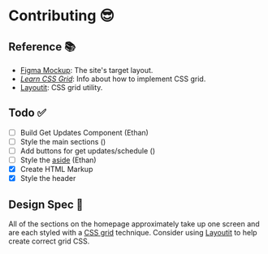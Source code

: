 # Contributing 😎

## Reference 📚

- [Figma Mockup](https://www.figma.com/file/54GhVqKMnaifOzbEIkGPdC/TuffyHacks-Design?node-id=0%3A1): The site's target layout.
- [_Learn CSS Grid_](https://learncssgrid.com/): Info about how to implement CSS grid.
- [Layoutit](https://grid.layoutit.com/): CSS grid utility.

## Todo ✅

- [ ] Build Get Updates Component (Ethan)
- [ ] Style the main sections ()
- [ ] Add buttons for get updates/schedule ()
- [ ] Style the [aside](src/components/Social.tsx) (Ethan)
- [x] Create HTML Markup
- [x] Style the header

## Design Spec 💅

All of the sections on the homepage approximately take up one screen and are each styled with a [CSS grid](https://developer.mozilla.org/en-US/docs/Web/CSS/grid) technique.
Consider using [Layoutit](https://grid.layoutit.com/) to help create correct grid CSS.
